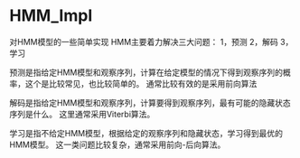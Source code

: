 HMM_Impl
========

对HMM模型的一些简单实现
HMM主要着力解决三大问题：
1，预测
2，解码
3，学习

预测是指给定HMM模型和观察序列，计算在给定模型的情况下得到观察序列的概率，这个是比较常见，也比较简单的。
通常比较有效的是采用前向算法

解码是指给定HMM模型和观察序列，计算要得到观察序列，最有可能的隐藏状态序列是什么。
这里通常采用Viterbi算法。

学习是指不给定HMM模型，根据给定的观察序列和隐藏状态，学习得到最优的HMM模型。
这一类问题比较复杂，通常采用前向-后向算法。
